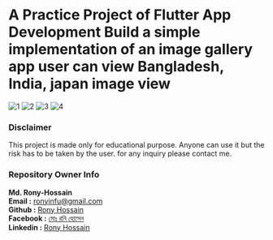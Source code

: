 # A Practice Project of Flutter App Development Build a simple implementation of an image gallery app user can view Bangladesh, India, japan image view
![1](https://user-images.githubusercontent.com/95837116/148052047-9c6b0172-268a-4cfa-bea4-787872012beb.png)
![2](https://user-images.githubusercontent.com/95837116/148052058-63f02980-4674-4a92-9a8b-d00c225e22f8.png)
![3](https://user-images.githubusercontent.com/95837116/148052067-20b3a0f7-8603-4401-a6d1-31215b0d2c14.png)
![4](https://user-images.githubusercontent.com/95837116/148052105-4be6d579-1168-45f7-bb07-7453ddb0e5c3.png)

### Disclaimer
This project is made only for educational purpose. Anyone can use it but the risk has to be taken by the user.
for any inquiry please contact me.

### Repository Owner Info

__Md. Rony-Hossain__ <br>
__Email :__ [ ronyinfu@gmail.com ](mailto:ronyinfu@gmail.com) <br>
__Github :__ [Rony Hossain](https://github.com/Ronyinfu)<br>
__Facebook :__ [মোঃ রনি হোসেন ](https://www.facebook.com/Ronyinfu/) <br>
__Linkedin :__ [Rony Hossain](https://www.linkedin.com/in/ronyinfu/)
<br>
<br>
